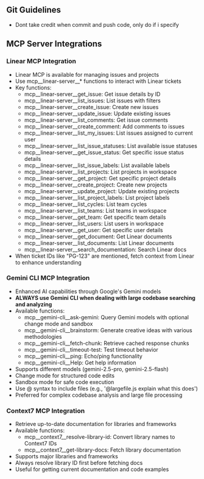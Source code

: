 ## Git Guidelines
- Dont take credit when commit and push code, only do if i specify

## MCP Server Integrations

### Linear MCP Integration
- Linear MCP is available for managing issues and projects
- Use mcp__linear-server__* functions to interact with Linear tickets
- Key functions:
  - mcp__linear-server__get_issue: Get issue details by ID
  - mcp__linear-server__list_issues: List issues with filters
  - mcp__linear-server__create_issue: Create new issues
  - mcp__linear-server__update_issue: Update existing issues
  - mcp__linear-server__list_comments: Get issue comments
  - mcp__linear-server__create_comment: Add comments to issues
  - mcp__linear-server__list_my_issues: List issues assigned to current user
  - mcp__linear-server__list_issue_statuses: List available issue statuses
  - mcp__linear-server__get_issue_status: Get specific issue status details
  - mcp__linear-server__list_issue_labels: List available labels
  - mcp__linear-server__list_projects: List projects in workspace
  - mcp__linear-server__get_project: Get specific project details
  - mcp__linear-server__create_project: Create new projects
  - mcp__linear-server__update_project: Update existing projects
  - mcp__linear-server__list_project_labels: List project labels
  - mcp__linear-server__list_cycles: List team cycles
  - mcp__linear-server__list_teams: List teams in workspace
  - mcp__linear-server__get_team: Get specific team details
  - mcp__linear-server__list_users: List users in workspace
  - mcp__linear-server__get_user: Get specific user details
  - mcp__linear-server__get_document: Get Linear documents
  - mcp__linear-server__list_documents: List Linear documents
  - mcp__linear-server__search_documentation: Search Linear docs
- When ticket IDs like "PG-123" are mentioned, fetch context from Linear to enhance understanding

### Gemini CLI MCP Integration
- Enhanced AI capabilities through Google's Gemini models
- **ALWAYS use Gemini CLI when dealing with large codebase searching and analyzing**
- Available functions:
  - mcp__gemini-cli__ask-gemini: Query Gemini models with optional change mode and sandbox
  - mcp__gemini-cli__brainstorm: Generate creative ideas with various methodologies
  - mcp__gemini-cli__fetch-chunk: Retrieve cached response chunks
  - mcp__gemini-cli__timeout-test: Test timeout behavior
  - mcp__gemini-cli__ping: Echo/ping functionality
  - mcp__gemini-cli__Help: Get help information
- Supports different models (gemini-2.5-pro, gemini-2.5-flash)
- Change mode for structured code edits
- Sandbox mode for safe code execution
- Use @ syntax to include files (e.g., '@largefile.js explain what this does')
- Preferred for complex codebase analysis and large file processing

### Context7 MCP Integration
- Retrieve up-to-date documentation for libraries and frameworks
- Available functions:
  - mcp__context7__resolve-library-id: Convert library names to Context7 IDs
  - mcp__context7__get-library-docs: Fetch library documentation
- Supports major libraries and frameworks
- Always resolve library ID first before fetching docs
- Useful for getting current documentation and code examples


